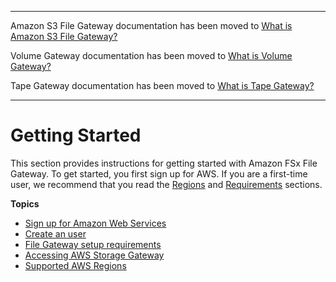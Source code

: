 --------

Amazon S3 File Gateway documentation has been moved to [What is Amazon S3 File Gateway?](https://docs.aws.amazon.com/filegateway/latest/files3/WhatIsStorageGateway.html)

Volume Gateway documentation has been moved to [What is Volume Gateway?](https://docs.aws.amazon.com/storagegateway/latest/vgw/WhatIsStorageGateway.html)

Tape Gateway documentation has been moved to [What is Tape Gateway?](https://docs.aws.amazon.com/storagegateway/latest/tgw/WhatIsStorageGateway.html)

--------

# Getting Started<a name="setting-up"></a>

This section provides instructions for getting started with Amazon FSx File Gateway\. To get started, you first sign up for AWS\. If you are a first\-time user, we recommend that you read the [Regions](https://docs.aws.amazon.com/storagegateway/latest/userguide/available-regions-intro.html) and [Requirements](https://docs.aws.amazon.com/storagegateway/latest/userguide/Requirements.html) sections\.

**Topics**
+ [Sign up for Amazon Web Services](setting-up-aws-sign-up.md)
+ [Create an user](setting-up-create-iam-user.md)
+ [File Gateway setup requirements](Requirements.md)
+ [Accessing AWS Storage Gateway](WhatIsAPIIntro.md)
+ [Supported AWS Regions](available-regions-intro.md)